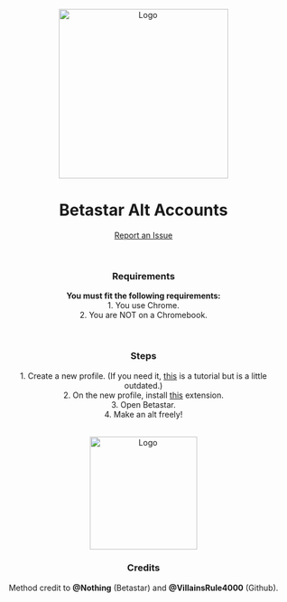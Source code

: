 <div id="top"></div>
<br />
<div align="center">
  <a href="https://betastar.org">
    <img src="https://betastargame.github.io/images/logo.png" alt="Logo" width="300" height="300">
  </a>
  <h1 align="center">Betastar Alt Accounts</h1>

  <p align="center">
    <a href="https://github.com/BetastarGame/BetastarGame.github.io/issues">Report an Issue</a>
  </p>
</div>
<div id="top"></div>
<br />
<div align="center">
  <h3 align="center">Requirements</h3>

  <p align="center">
    <b>You must fit the following requirements:</b><br>
    1. You use Chrome.<br>
    2. You are NOT on a Chromebook.
  </p>
</div><div id="top"></div>
<br />
<div align="center">
  <h3 align="center">Steps</h3>

  <p align="center">
    1. Create a new profile. (If you need it, <a href="https://www.techsolutions.support.com/how-to/how-to-create-and-switch-profiles-in-chrome-12564"> this</a> is a tutorial but is a little outdated.)<br>
    2. On the new profile, install <a href="https://chrome.google.com/webstore/detail/zenmate-free-vpn%E2%80%93best-vpn/fdcgdnkidjaadafnichfpabhfomcebme?hl=en">this</a> extension.<br>
    3. Open Betastar.<br>
    4. Make an alt freely!
  </p>
</div>
<div id="top"></div>
<br />
<div align="center">
  <a href="https://github.com/notzastix/blacket-hacks">
    <img src="https://betastargame.github.io/images/diamondGift.png" alt="Logo" width="190" height="200">
  </a>
  <h3 align="center">Credits</h3>

  <p align="center">
    Method credit to <b>@Nothing</b> (Betastar) and <b>@VillainsRule4000</b> (Github).
  </p>
</div>
